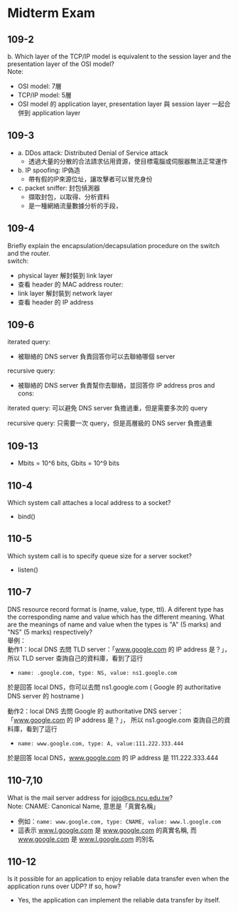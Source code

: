 # Midterm Exam

## 109-2
b. Which layer of the TCP/IP model is equivalent to the session layer and the presentation layer of the OSI model?\
Note:
- OSI model: 7層
- TCP/IP model: 5層
- OSI model 的 application layer, presentation layer 與 session layer 一起合併到 application layer

## 109-3
- a. DDos attack: Distributed Denial of Service attack
  - 透過大量的分散的合法請求佔用資源，使目標電腦或伺服器無法正常運作
- b. IP spoofing: IP偽造
  - 帶有假的IP來源位址，讓攻擊者可以冒充身份
- c. packet sniffer: 封包偵測器
  - 擷取封包，以取得、分析資料
  - 是一種網絡流量數據分析的手段，

## 109-4
Briefly explain the encapsulation/decapsulation procedure on the switch and the router.\
switch:
- physical layer 解封裝到 link layer
- 查看 header 的 MAC address
router:
- link layer 解封裝到 network layer
- 查看 header 的 IP address

## 109-6
iterated query:
- 被聯絡的 DNS server 負責回答你可以去聯絡哪個 server


recursive query:
- 被聯絡的 DNS server 負責幫你去聯絡，並回答你 IP address
pros and cons:

iterated query: 可以避免 DNS server 負擔過重，但是需要多次的 query

recursive query: 只需要一次 query，但是高層級的 DNS server 負擔過重

## 109-13
- Mbits = 10^6 bits, Gbits = 10^9 bits

## 110-4
Which system call attaches a local address to a socket?
- bind()

## 110-5
Which system call is to specify queue size for a server socket?
- listen()

## 110-7
DNS resource record format is (name, value, type, ttl). A diferent type has the corresponding name and value which has the different meaning. What are the meanings of name and value when the types is "A" (5 marks) and "NS" (5 marks) respectively?\
舉例：\
動作1：local DNS 去問 TLD server：「www.google.com 的 IP address 是？」， 所以 TLD server 查詢自己的資料庫，看到了這行
- `name: .google.com, type: NS, value: ns1.google.com`


於是回答 local DNS，你可以去問 ns1.google.com ( Google 的 authoritative DNS server 的 hostname )

動作2：local DNS 去問 Google 的 authoritative DNS server： 「www.google.com 的 IP address 是？」， 所以 ns1.google.com 查詢自己的資料庫，看到了這行
- `name: www.google.com, type: A, value:111.222.333.444`


於是回答 local DNS，www.google.com 的 IP address 是 111.222.333.444

## 110-7,10
What is the mail server address for jojo@cs.ncu.edu.tw?\
Note:
CNAME: Canonical Name, 意思是「真實名稱」
- 例如：`name: www.google.com, type: CNAME, value: www.l.google.com`
- 這表示 www.l.google.com 是 www.google.com 的真實名稱, 而 www.google.com 是 www.l.google.com 的別名



## 110-12
Is it possible for an application to enjoy reliable data transfer
even when the application runs over UDP? If so, how?
- Yes, the application can implement the reliable data transfer by itself.

